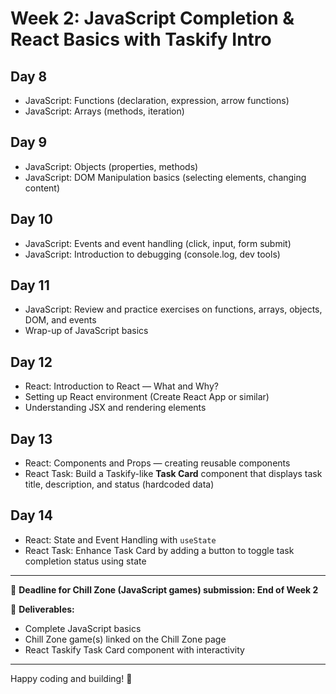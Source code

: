 # Week 2: JavaScript Completion & React Basics with Taskify Intro

## Day 8  
- JavaScript: Functions (declaration, expression, arrow functions)  
- JavaScript: Arrays (methods, iteration)  

## Day 9  
- JavaScript: Objects (properties, methods)  
- JavaScript: DOM Manipulation basics (selecting elements, changing content)  

## Day 10  
- JavaScript: Events and event handling (click, input, form submit)  
- JavaScript: Introduction to debugging (console.log, dev tools)  

## Day 11  
- JavaScript: Review and practice exercises on functions, arrays, objects, DOM, and events  
- Wrap-up of JavaScript basics  

## Day 12  
- React: Introduction to React — What and Why?  
- Setting up React environment (Create React App or similar)  
- Understanding JSX and rendering elements  

## Day 13  
- React: Components and Props — creating reusable components  
- React Task: Build a Taskify-like **Task Card** component that displays task title, description, and status (hardcoded data)  

## Day 14  
- React: State and Event Handling with `useState`  
- React Task: Enhance Task Card by adding a button to toggle task completion status using state  

---

📍 **Deadline for Chill Zone (JavaScript games) submission: End of Week 2**

🎯 **Deliverables:**  
- Complete JavaScript basics  
- Chill Zone game(s) linked on the Chill Zone page  
- React Taskify Task Card component with interactivity  

---

Happy coding and building! 🚀
